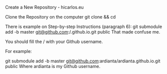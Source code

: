 Create a New Repository - hicarlos.eu

Clone the Repository on the computer
git clone <YOUR-PROJECT-URL> && cd <YOUR-PROJECT>

There is example on Step-by-step Instructions (paragraph 6): git submodule add -b master git@github.com:<USERNAME>/<USERNAME>.github.io.git public
That made confuse me.

You should fill the <USERNAME>/<USERNAME> with your Github username.

For example:

git submodule add -b master git@github.com:ardianta/ardianta.github.io.git public
Where ardianta is my Github username.

